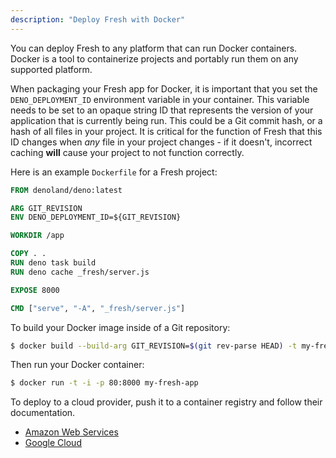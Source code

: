 ```yaml
---
description: "Deploy Fresh with Docker"
---
```


You can deploy Fresh to any platform that can run Docker containers. Docker is a
tool to containerize projects and portably run them on any supported platform.

When packaging your Fresh app for Docker, it is important that you set the
`DENO_DEPLOYMENT_ID` environment variable in your container. This variable needs
to be set to an opaque string ID that represents the version of your application
that is currently being run. This could be a Git commit hash, or a hash of all
files in your project. It is critical for the function of Fresh that this ID
changes when _any_ file in your project changes - if it doesn't, incorrect
caching **will** cause your project to not function correctly.

Here is an example `Dockerfile` for a Fresh project:

```dockerfile Dockerfile
FROM denoland/deno:latest

ARG GIT_REVISION
ENV DENO_DEPLOYMENT_ID=${GIT_REVISION}

WORKDIR /app

COPY . .
RUN deno task build
RUN deno cache _fresh/server.js

EXPOSE 8000

CMD ["serve", "-A", "_fresh/server.js"]
```

To build your Docker image inside of a Git repository:

```sh Terminal
$ docker build --build-arg GIT_REVISION=$(git rev-parse HEAD) -t my-fresh-app .
```

Then run your Docker container:

```sh Terminal
$ docker run -t -i -p 80:8000 my-fresh-app
```

To deploy to a cloud provider, push it to a container registry and follow their
documentation.

- [Amazon Web Services](https://docs.aws.amazon.com/AmazonECS/latest/userguide/create-container-image.html#create-container-image-push-ecr)
- [Google Cloud](https://cloud.google.com/container-registry/docs/pushing-and-pulling)

